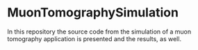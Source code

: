 # MuonTomographySimulation
In this repository the source code from the simulation of a muon tomography application is presented and the results, as well.
